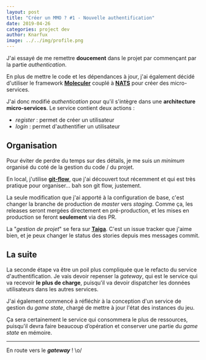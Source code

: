 ```yaml
---
layout: post
title: "Créer un MMO ? #1 - Nouvelle authentification"
date: 2019-04-26
categories: project dev
author: Knarfux
image: ../../img/profile.png
---
```


J'ai essayé de me remettre **doucement** dans le projet par commençant par la partie *authentication*.

En plus de mettre le code et les dépendances à jour, j'ai également décidé d'utiliser le framework **[Moleculer](https://moleculer.services/)** couplé à **[NATS](https://nats.io/)** pour créer des micro-services.

J'ai donc modifié *authentication* pour qu'il s'intègre dans une **architecture micro-services**. Le service contient deux actions :

- *register* : permet de créer un utilisateur
- *login* : permet d'authentifier un utilisateur

## Organisation

Pour éviter de perdre du temps sur des détails, je me suis *un minimum* organisé du coté de la gestion du code / du projet.

En local, j'utilise **[git-flow](https://github.com/petervanderdoes/gitflow-avh)**, que j'ai découvert tout récemment et qui est très pratique pour organiser... bah son git flow, justement.

La seule modification que j'ai apporté à la configuration de base, c'est changer la branche de production de *master* vers *staging*. Comme ça, les releases seront mergées directement en pré-production, et les mises en production se feront **seulement** via des PR.

La "*gestion de projet*" se fera sur **[Taiga](https://taiga.io)**. C'est un issue tracker que j'aime bien, et je peux changer le status des stories depuis mes messages commit.

## La suite

La seconde étape va être un poil plus compliquée que le refacto du service d'authentification. Je vais devoir repenser la *gateway*, qui est le service qui va recevoir **le plus de charge**, puisqu'il va devoir dispatcher les données utilisateurs dans les autres services.

J'ai également commencé à réfléchir à la conception d'un service de gestion du *game state*, chargé de mettre à jour l'état des instances du jeu.

Ça sera certainement le service qui consommera le plus de ressources, puisqu'il devra faire beaucoup d’opération et conserver une partie du *game state* en mémoire.

***

En route vers le ***gateway*** ! \o/